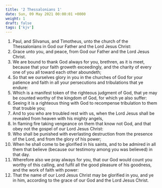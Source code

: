 ```yaml
---
title: '2 Thessalonians 1'
date: Sun, 09 May 2021 00:00:01 +0000
weight: 1
draft: false
tags: ['kjv'] 
---
```


1. Paul, and Silvanus, and Timotheus, unto the church of the Thessalonians in God our Father and the Lord Jesus Christ:
2. Grace unto you, and peace, from God our Father and the Lord Jesus Christ.
3. We are bound to thank God always for you, brethren, as it is meet, because that your faith groweth exceedingly, and the charity of every one of you all toward each other aboundeth;
4. So that we ourselves glory in you in the churches of God for your patience and faith in all your persecutions and tribulations that ye endure:
5. Which is a manifest token of the righteous judgment of God, that ye may be counted worthy of the kingdom of God, for which ye also suffer:
6. Seeing it is a righteous thing with God to recompense tribulation to them that trouble you;
7. And to you who are troubled rest with us, when the Lord Jesus shall be revealed from heaven with his mighty angels,
8. In flaming fire taking vengeance on them that know not God, and that obey not the gospel of our Lord Jesus Christ:
9. Who shall be punished with everlasting destruction from the presence of the Lord, and from the glory of his power;
10. When he shall come to be glorified in his saints, and to be admired in all them that believe (because our testimony among you was believed) in that day.
11. Wherefore also we pray always for you, that our God would count you worthy of this calling, and fulfil all the good pleasure of his goodness, and the work of faith with power:
12. That the name of our Lord Jesus Christ may be glorified in you, and ye in him, according to the grace of our God and the Lord Jesus Christ.
